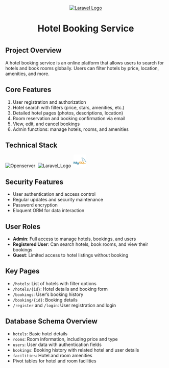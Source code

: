 <p align="center"><a href="https://laravel.com" target="_blank"><img src="https://raw.githubusercontent.com/laravel/art/master/logo-lockup/5%20SVG/2%20CMYK/1%20Full%20Color/laravel-logolockup-cmyk-red.svg" width="400" alt="Laravel Logo"></a></p>
<h1 align="center">Hotel Booking Service<h1>

## Project Overview
A hotel booking service is an online platform that allows users to search for hotels and book rooms globally. Users can filter hotels by price, location, amenities, and more.

## Core Features
1. User registration and authorization
2. Hotel search with filters (price, stars, amenities, etc.)
3. Detailed hotel pages (photos, descriptions, location)
4. Room reservation and booking confirmation via email
5. View, edit, and cancel bookings
6. Admin functions: manage hotels, rooms, and amenities

## Technical Stack
<div>
    <img src="https://cdn-icons-png.flaticon.com/512/673/673065.png" title="Openserver" alt="Openserver" height="40"/>&nbsp;
    <img src="https://raw.githubusercontent.com/laravel/art/master/logo-lockup/5%20SVG/2%20CMYK/1%20Full%20Color/laravel-logolockup-cmyk-red.svg" title="Laravel_Logo" alt="Laravel_Logo" height="40"/>&nbsp;
    <img src="https://raw.githubusercontent.com/devicons/devicon/6910f0503efdd315c8f9b858234310c06e04d9c0/icons/mysql/mysql-original-wordmark.svg" title="MySQL" alt="MySQL" height="40"/>&nbsp;
</div>

## Security Features
- User authentication and access control
- Regular updates and security maintenance
- Password encryption
- Eloquent ORM for data interaction

## User Roles
- **Admin**: Full access to manage hotels, bookings, and users
- **Registered User**: Can search hotels, book rooms, and view their bookings
- **Guest**: Limited access to hotel listings without booking

## Key Pages
- `/hotels`: List of hotels with filter options
- `/hotels/{id}`: Hotel details and booking form
- `/bookings`: User’s booking history
- `/booking/{id}`: Booking details
- `/register` and `/login`: User registration and login

## Database Schema Overview
- `hotels`: Basic hotel details
- `rooms`: Room information, including price and type
- `users`: User data with authentication fields
- `bookings`: Booking history with related hotel and user details
- `facilities`: Hotel and room amenities
- Pivot tables for hotel and room facilities

